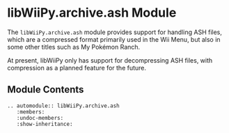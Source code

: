# libWiiPy.archive.ash Module

The `libWiiPy.archive.ash` module provides support for handling ASH files, which are a compressed format primarily used in the Wii Menu, but also in some other titles such as My Pokémon Ranch.

At present, libWiiPy only has support for decompressing ASH files, with compression as a planned feature for the future.

## Module Contents

```{eval-rst}
.. automodule:: libWiiPy.archive.ash
   :members:
   :undoc-members:
   :show-inheritance:
```
